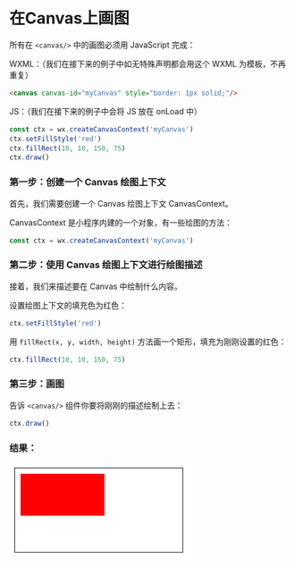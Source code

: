 # 在Canvas上画图

所有在 `<canvas/>` 中的画图必须用 JavaScript 完成：

WXML：（我们在接下来的例子中如无特殊声明都会用这个 WXML 为模板，不再重复）

```html
<canvas canvas-id="myCanvas" style="border: 1px solid;"/>
```

JS：（我们在接下来的例子中会将 JS 放在 onLoad 中）
```js
const ctx = wx.createCanvasContext('myCanvas')
ctx.setFillStyle('red')
ctx.fillRect(10, 10, 150, 75)
ctx.draw()
```

### 第一步：创建一个 Canvas 绘图上下文

首先，我们需要创建一个 Canvas 绘图上下文 CanvasContext。

CanvasContext 是小程序内建的一个对象，有一些绘图的方法：

```js
const ctx = wx.createCanvasContext('myCanvas')
```

### 第二步：使用 Canvas 绘图上下文进行绘图描述 

接着，我们来描述要在 Canvas 中绘制什么内容。

设置绘图上下文的填充色为红色：

```js
ctx.setFillStyle('red')
```

用 `fillRect(x, y, width, height)` 方法画一个矩形，填充为刚刚设置的红色：

```js
ctx.fillRect(10, 10, 150, 75)
```

### 第三步：画图

告诉 `<canvas/>` 组件你要将刚刚的描述绘制上去：

```js
ctx.draw()
```

### 结果：

![](../../image/canvas/fill-rect.png)
